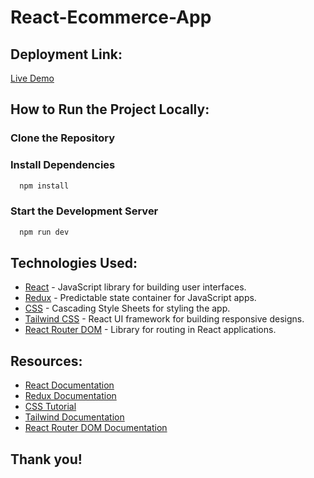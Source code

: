 # React-Ecommerce-App


## Deployment Link:
[Live Demo](https://ecomart.vercel.app/) 


## How to Run the Project Locally:

### Clone the Repository
### Install Dependencies
```bash
  npm install
```
### Start the Development Server
```bash
  npm run dev
```

## Technologies Used:
- [React](https://reactjs.org/) - JavaScript library for building user interfaces.
- [Redux](https://redux.js.org/) - Predictable state container for JavaScript apps.
- [CSS](https://www.w3schools.com/css/) - Cascading Style Sheets for styling the app.
- [Tailwind CSS](https://tailwindcss.com/) - React UI framework for building responsive designs.
- [React Router DOM](https://reactrouter.com/web/guides/quick-start) - Library for routing in React applications.



## Resources:
- [React Documentation](https://reactjs.org/docs/getting-started.html)
- [Redux Documentation](https://redux.js.org/introduction/getting-started)
- [CSS Tutorial](https://www.w3schools.com/css/)
- [Tailwind Documentation](https://tailwindcss.com/)
- [React Router DOM Documentation](https://reactrouter.com/web/guides/quick-start)

## Thank you!



